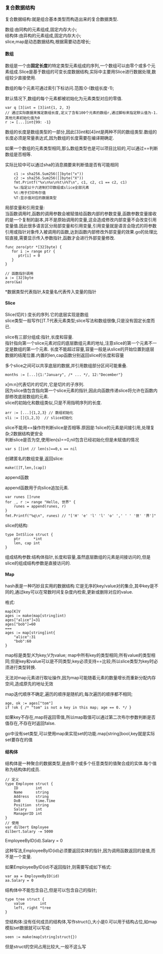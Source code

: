 ### 复合数据结构 ###

复合数据结构:就是组合基本类型而构造出来的复合数据类型.

数组:由同构的元素组成,固定内存大小;    
结构体:由异构的元素组成,固定内存大小;    
slice,map是动态数据结构,根据需要动态增长;    

#### 数组 ####

数组是一个由**固定长度**的特定类型元素组成的序列,一个数组可以由零个或多个元素组成.Slice是基于数组的可变长度数据结构,实际中主要用Slice进行数据处理,数组较少直接使用.

数组的每个元素可通过索引下标访问.范围:0-(数组长度-1);

默认情况下,数组的每个元素都被初始化为元素类型对应的零值.


	var q [3]int = [3]int{1, 2, 3}    
	// 通过实际数据来推定数组长度,定义了含有100个元素的数组r,通过脚标来指定默认值为-1.其他元素初始化值为0    
	r := [...]int{99: -1}    


数组的长度是数组类型的一部分,因此[3]int和[4]int是两种不同的数组类型.数组的长度必须是常量表达式,因为数组的长度需要在编译期确定.

如果一个数组的元素类型相同,那么数组类型也是可以项目比较的,可以通过==判断数组是否相等.

实际比较中可以通过sha的消息摘要来判断值是否有可能相同


     	c1 := sha256.Sum256([]byte("x"))
		c2 := sha256.Sum256([]byte("X"))
   	    fmt.Printf("%x\n%x\n%t\n%T\n", c1, c2, c1 == c2, c1) 
    	%x:指定以十六进制打印数组或slice全部元素
    	%t:用于打印布尔值
    	%T:显示值对应的数据类型

局部变量和引用变量:    
当函数调用时,函数的调用参数会被赋值给函数内部的参数变量,函数参数变量接收的是一个复制的副本,并不是原始调用的变量,这会造成修改内部变量不会改变引用变量值.因此很多语言区分局部变量和引用变量,引用变量就是语言会隐式的将参数引用或指针对象传入被调用的函数,达到函数内部修改外部变量的效果.go的处理比较直接,需要显示传入参数指针,函数才会进行外部变量修改.

    func zero(ptr *[32]byte) {
       for i := range ptr {
          ptr[i] = 0
       }
    }

	// 函数指针调用
	a := [32]byte
	zero(&a)

*数据类型代表指针,&变量名代表传入变量的指针

#### Slice ####

Slice(切片):变长的序列.它的底层实现是数组         
slice类型一般写作[]T.T代表元素类型;slice写法和数组很像,只是没有固定长度而已.    

slice有三部分组成:指针,长度和容量.    
指针指向第一个slice元素对应的底层数组元素的地址,注意slice的第一个元素不一定是数组的第一个元素.
长度不能超过容量,容量一般是从slice的开始位置到底层数据的结尾位置.内置的len,cap函数分别返回slice的长度和容量    

多个slice之间可以共享底层的数据,并引用数组部分区间可能重叠.


	months := [...]{1:"January", /* ... */, 12:"December"}

x[m:n]代表切片的切片,它是切片的子序列.    
因为slice值包含指向第一个slice元素的指针,因此向函数传递slice将允许在函数内部修改底层数组的元素.    
slice的初始化和数组类似,只是不用指明序列的长度.

	arr := [...]{1,2,3} // 数组初始化   
	sli := []{1,2,3}  // slice初始化

slice不能用==操作符判断slice是否相等.原因是:1slice的元素是间接引用,处理复杂;2数据结构更安全     
判断slice是否为空,使用len(s)==0,nil包含已经初始化但是未赋值的情况   

	var s []int // len(s)==0,s == nil

创建匿名的数组变量,返回slice:    

	make([]T,len,[cap])


append函数

append函数用于向slice追加元素.

	var runes []rune
	for _, r := range "Hello, 世界" {
	    runes = append(runes, r)
	}
	fmt.Printf("%q\n", runes) // "['H' 'e' 'l' 'l' 'o' ',' ' ' '世' '界']"

slice的结构:

	type IntSlice struct {
	    ptr      *int
	    len, cap int
	}

组成结构参数:结构体指针,长度和容量,虽然底层数组的元素是间接访问的,但是slice的组成结构参数是直接访问的.

#### Map ####

hash表是一种巧妙且实用的数据结构.它是无序的key/value对的集合,其中key是不同的,通过key可以在常数时间复杂度内检索,更新或删除对应的value.

格式:

	map[K]V
	ages := make(map[string]int)
	ages["alice"]=31
	ages["bob"]=60
	===
	ages := map[string]int{
		"alice":31
		"bob":60
	}

map标是类型;K为key;V为value;
map中所有key的类型相同;所有value的类型相同;但是key和value可以是不同类型;key必须支持==比较;所以slice类型为key时必须进行类型转换.

无法对map元素进行取址操作,因为map可能随着元素的数量增长而重新分配内存空间,造成原先的地址无效

map迭代顺序不确定,遍历的顺序是随机的,每次遍历的顺序都不相同;

	age, ok := ages["tom"]
	if !ok { /* "tom" is not a key in this map; age == 0. */ }

如果key不存在,map将返回零值,所以map取值可以通过第二次布尔参数判断是否值存在,不存在时返回false.

go中没有set类型,可以使用map来实现set的功能.map[string]bool,key就是实际set要存在的值

#### 结构体 ####

结构体是一种聚合的数据类型,是由零个或多个任意类型的值聚合成的实体.每个值称为结构体的成员.

	// 定义
	type Employee struct {
	    ID        int
	    Name      string
	    Address   string
	    DoB       time.Time
	    Position  string
	    Salary    int
	    ManagerID int
	}
	// 使用
	var dilbert Employee
	dilbert.Salary -= 5000


EmployeeByID(id).Salary = 0

这种写法,EmployeeByID(id)必须要返回实体的指针,因为调用函数返回的是值,而不是一个变量.

如果EmployeeByID(id)不返回指针,则需要写成如下格式:

	var aa = EmployeeByID(id)
	aa.Salary = 0

结构体中不能包含自己,但是可以包含自己的指针;

	type tree struct {
		value       int
		left, right *tree
	}

空结构体:没有任何成员的结构体,写作struct{},大小是0.可以用于结构占位,如map模拟set数据就可以写成:

	seen := make(map[string]struct{})

但是struct的空间占用比较大,一般不这么写






